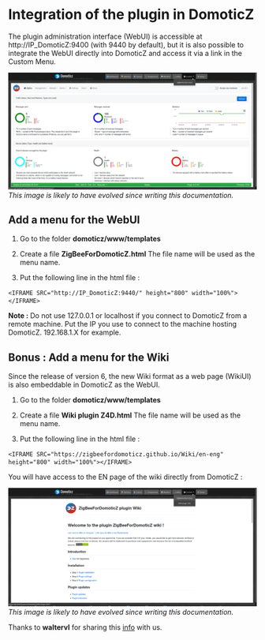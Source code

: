 # Integration of the plugin in DomoticZ

The plugin administration interface (WebUI) is accessible at http://IP_DomoticZ:9400 (with 9440 by default), but it is also possible to integrate the WebUI directly into DomoticZ and access it via a link in the Custom Menu.

![WebUI integration](Images/EN_DomoticZ-WebUI.png)
*This image is likely to have evolved since writing this documentation.*


## Add a menu for the WebUI

1. Go to the folder __domoticz/www/templates__

2. Create a file __ZigBeeForDomoticZ.html__ The file name will be used as the menu name.

3. Put the following line in the html file :
```
<IFRAME SRC="http://IP_DomoticZ:9440/" height="800" width="100%"></IFRAME>
```

__Note :__ Do not use 127.0.0.1 or localhost if you connect to DomoticZ from a remote machine. Put the IP you use to connect to the machine hosting DomoticZ. 192.168.1.X for example.


## Bonus : Add a menu for the Wiki

Since the release of version 6, the new Wiki format as a web page (WikiUI) is also embeddable in DomoticZ as the WebUI.


1. Go to the folder __domoticz/www/templates__

2. Create a file __Wiki plugin Z4D.html__ The file name will be used as the menu name.

3. Put the following line in the html file :
```
<IFRAME SRC="https://zigbeefordomoticz.github.io/Wiki/en-eng" height="800" width="100%"></IFRAME>
```

You will have access to the EN page of the wiki directly from DomoticZ :

![Intégration du WikiUI](Images/EN_DomoticZ-WikiUI.png)
*This image is likely to have evolved since writing this documentation.*

Thanks to __waltervl__ for sharing this [info](https://www.domoticz.com/forum/viewtopic.php?t=38114) with us.
